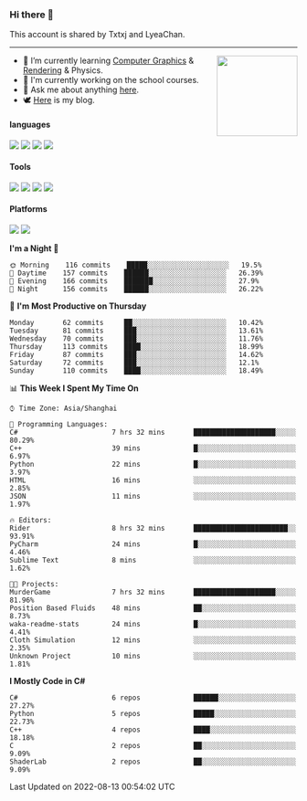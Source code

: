 ### Hi there 👋

This account is shared by Txtxj and LyeaChan.

---

<img align="right" height="141" src="https://github-readme-stats.vercel.app/api?username=txtxj&theme=tokyonight&show_icons=true&count_private=true">

- 🌱 I’m currently learning [Computer Graphics](https://github.com/txtxj/GAMES101) & [Rendering](https://github.com/txtxj/GAMES202) & Physics.
- 🐶 I'm currently working on the school courses.
- 💬 Ask me about anything [here](https://github.com/txtxj/txtxj/issues).
- 🕊️ [Here](https://txtxj.top) is my blog.

#### languages

![](https://img.shields.io/badge/C++-00599C?logo=cplusplus&logoColor=fff)
![](https://img.shields.io/badge/Python-3e74a2?logo=python&logoColor=fff)
![](https://img.shields.io/badge/C%23-239120?logo=csharp&logoColor=fff)
![](https://img.shields.io/badge/C-A8B9CC?logo=c&logoColor=555)


#### Tools

![](https://img.shields.io/badge/JetBrains-000000?logo=jetbrains&logoColor=fff)
![](https://img.shields.io/badge/Unity-FFFFFF?logo=unity&logoColor=000)
![](https://img.shields.io/badge/SublimeText_3-FF9800?logo=sublimetext&logoColor=fff)
![](https://img.shields.io/badge/Blender-F5792A?logo=blender&logoColor=fff)


#### Platforms

![](https://img.shields.io/badge/Windows_10-0078D6?logo=windows&logoColor=fff)
![](https://img.shields.io/badge/Ubuntu_20.04-E95420?logo=ubuntu&logoColor=fff)


<!--START_SECTION:waka-->
**I'm a Night 🦉** 

```text
🌞 Morning    116 commits    █████░░░░░░░░░░░░░░░░░░░░   19.5% 
🌆 Daytime    157 commits    ██████░░░░░░░░░░░░░░░░░░░   26.39% 
🌃 Evening    166 commits    ███████░░░░░░░░░░░░░░░░░░   27.9% 
🌙 Night      156 commits    ██████░░░░░░░░░░░░░░░░░░░   26.22%

```
📅 **I'm Most Productive on Thursday** 

```text
Monday       62 commits     ██░░░░░░░░░░░░░░░░░░░░░░░   10.42% 
Tuesday      81 commits     ███░░░░░░░░░░░░░░░░░░░░░░   13.61% 
Wednesday    70 commits     ███░░░░░░░░░░░░░░░░░░░░░░   11.76% 
Thursday     113 commits    ████░░░░░░░░░░░░░░░░░░░░░   18.99% 
Friday       87 commits     ███░░░░░░░░░░░░░░░░░░░░░░   14.62% 
Saturday     72 commits     ███░░░░░░░░░░░░░░░░░░░░░░   12.1% 
Sunday       110 commits    ████░░░░░░░░░░░░░░░░░░░░░   18.49%

```


📊 **This Week I Spent My Time On** 

```text
⌚︎ Time Zone: Asia/Shanghai

💬 Programming Languages: 
C#                       7 hrs 32 mins       ████████████████████░░░░░   80.29% 
C++                      39 mins             █░░░░░░░░░░░░░░░░░░░░░░░░   6.97% 
Python                   22 mins             █░░░░░░░░░░░░░░░░░░░░░░░░   3.97% 
HTML                     16 mins             ░░░░░░░░░░░░░░░░░░░░░░░░░   2.85% 
JSON                     11 mins             ░░░░░░░░░░░░░░░░░░░░░░░░░   1.97%

🔥 Editors: 
Rider                    8 hrs 32 mins       ███████████████████████░░   93.91% 
PyCharm                  24 mins             █░░░░░░░░░░░░░░░░░░░░░░░░   4.46% 
Sublime Text             8 mins              ░░░░░░░░░░░░░░░░░░░░░░░░░   1.62%

🐱‍💻 Projects: 
MurderGame               7 hrs 32 mins       ████████████████████░░░░░   81.96% 
Position Based Fluids    48 mins             ██░░░░░░░░░░░░░░░░░░░░░░░   8.73% 
waka-readme-stats        24 mins             █░░░░░░░░░░░░░░░░░░░░░░░░   4.41% 
Cloth Simulation         12 mins             ░░░░░░░░░░░░░░░░░░░░░░░░░   2.35% 
Unknown Project          10 mins             ░░░░░░░░░░░░░░░░░░░░░░░░░   1.81%

```

**I Mostly Code in C#** 

```text
C#                       6 repos             ██████░░░░░░░░░░░░░░░░░░░   27.27% 
Python                   5 repos             █████░░░░░░░░░░░░░░░░░░░░   22.73% 
C++                      4 repos             ████░░░░░░░░░░░░░░░░░░░░░   18.18% 
C                        2 repos             ██░░░░░░░░░░░░░░░░░░░░░░░   9.09% 
ShaderLab                2 repos             ██░░░░░░░░░░░░░░░░░░░░░░░   9.09%

```



 Last Updated on 2022-08-13 00:54:02 UTC
<!--END_SECTION:waka-->
